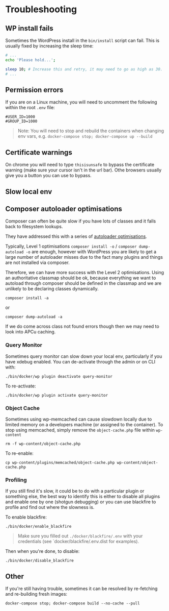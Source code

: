 # Troubleshooting

## WP install fails

Sometimes the WordPress install in the `bin/install` script can fail. This is usually fixed by increasing the sleep time:

```bash
# ...
echo 'Please hold...';

sleep 10; # Increase this and retry, it may need to go as high as 30.
# ...
```

## Permission errors

If you are on a Linux machine, you will need to uncomment the following within the root `.env` file:

```
#USER_ID=1000
#GROUP_ID=1000
```

> Note: You will need to stop and rebuild the containers when changing env vars, e.g. `docker-compose stop; docker-compose up --build`

## Certificate warnings

On chrome you will need to type `thisisunsafe` to bypass the certificate warning (make sure your cursor isn't in the url bar). Othe browsers usually give you a button you can use to bypass.

## Slow local env

## Composer autoloader optimisations

Composer can often be quite slow if you have lots of classes and it falls back to filesystem lookups.

They have addressed this with a series of [autoloader optimisations](https://getcomposer.org/doc/articles/autoloader-optimization.md).

Typically, Level 1 optimisations `composer install -o` / `composer dump-autoload -o` are enough, however with WordPress you are likely to get a large number of autoloader misses due to the fact many plugins and things are not installed via composer.

Therefore, we can have more success with the Level 2 optimisations. Using an authoritative classmap should be ok, because everything we want to autoload through composer should be defined in the classmap and we are unlikely to be declaring classes dynamically.

`composer install -a`

or

`composer dump-autoload -a`

If we do come across class not found errors though then we may need to look into APCu caching.

### Query Monitor

Sometimes query monitor can slow down your local env, particularly if you have xdebug enabled. You can de-activate through the admin or on CLI with:

`./bin/docker/wp plugin deactivate query-monitor`

To re-activate:

`./bin/docker/wp plugin activate query-monitor`

### Object Cache

Sometimes using wp-memcached can cause slowdown locally due to limited memory on a developers machine (or assigned to the container). To stop using memcached, simply remove the `object-cache.php` file within `wp-content`

`rm -f wp-content/object-cache.php`

To re-enable:

`cp wp-content/plugins/memcached/object-cache.php wp-content/object-cache.php`

### Profiling

If you still find it's slow, it could be to do with a particular plugin or something else, the best way to identify this is either to disable all plugins and enable one by one (shotgun debugging) or you can use blackfire to profile and find out where the slowness is.

To enable blackfire:

`./bin/docker/enable_blackfire`

> Make sure you filled out `./docker/blackfire/.env` with your credentials (see `docker/blackfire/.env.dist for examples).

Then when you're done, to disable:

`./bin/docker/disable_blackfire`

## Other

If you're still having trouble, sometimes it can be resolved by re-fetching and re-building fresh images:

`docker-compose stop; docker-compose build --no-cache --pull`

